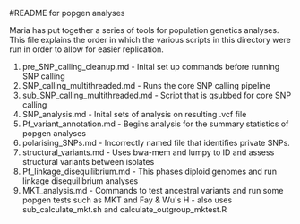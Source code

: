 #README for popgen analyses


Maria has put together a series of tools for population genetics analyses. This file explains the order in which the various scripts in this directory were run in order to allow for easier replication.

1. pre_SNP_calling_cleanup.md - Inital set up commands before running SNP calling
2. SNP_calling_multithreaded.md - Runs the core SNP calling pipeline
3. sub_SNP_calling_multithreaded.md - Script that is qsubbed for core SNP calling
4. SNP_analysis.md - Inital sets of analysis on resulting .vcf file
5. Pf_variant_annotation.md - Begins analysis for the summary statistics of popgen analyses
6. polarising_SNPs.md - Incorrectly named file that identifies private SNPs.
7. structural_variants.md - Uses bwa-mem and lumpy to ID and assess structural variants between isolates
8. Pf_linkage_disequilibrium.md - This phases diploid genomes and run linkage disequilibrium analyses
9. MKT_analysis.md - Commands to test ancestral variants and run some popgen tests such as MKT and Fay & Wu's H - also uses sub_calculate_mkt.sh and calculate_outgroup_mktest.R
